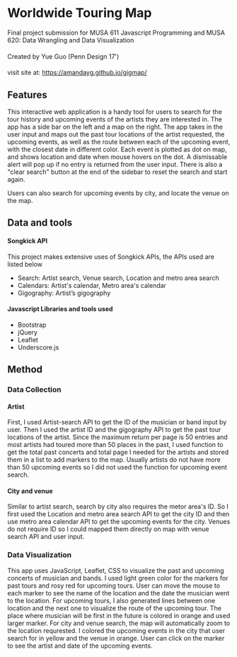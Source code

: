 # Worldwide Touring Map
Final project submission for MUSA 611 Javascript Programming and MUSA 620: Data Wrangling and Data Visualization  
#### 
Created by Yue Guo (Penn Design 17')
#### 
visit site at: https://amandayg.github.io/gigmap/

## Features
This interactive web application is a handy tool for users to search for the tour history and upcoming events of the artists they are interested in. The app has a side bar on the left and a map on the right. The app takes in the user input and maps out the past tour locations of the artist requested, the upcoming events, as well as the route between each of the upcoming event, with the closest date in different color. Each event is plotted as dot on map, and shows location and date when mouse hovers on the dot. A dismissable alert will pop up if no entry is returned from the user input. There is also a "clear search" button at the end of the sidebar to reset the search and start again.

Users can also search for upcoming events by city, and locate the venue on the map.

## Data and tools
#### Songkick API 
This project makes extensive uses of Songkick APIs, the APIs used are listed below
- Search: Artist search, Venue search, Location and metro area search
- Calendars: Artist's calendar, Metro area's calendar
- Gigography: Artist’s gigography

#### Javascript Libraries and tools used 
- Bootstrap
- jQuery 
- Leaflet
- Underscore.js 

## Method
### Data Collection
#### Artist
First, I used Artist-search API to get the ID of the musician or band input by user. Then I used the artist ID and the gigography API to get the past tour locations of the artist. Since the maximum return per page is 50 entries and most artists had toured more than 50 places in the past, I used function to get the total past concerts and total page I needed for the artists and stored them in a list to add markers to the map. Usually artists do not have more than 50 upcoming events so I did not used the function for upcoming event search.

#### City and venue
Similar to artist search, search by city also requires the metor area's ID. So I first used the Location and metro area search API to get the city ID and then use metro area calendar API to get the upcoming events for the city. Venues do not require ID so I could mapped them directly on map with venue search API and user input.

### Data Visualization 
This app uses JavaScript, Leaflet, CSS to visualize the past and upcoming concerts of musician and bands.
I used light green color for the markers for past tours and rosy red for upcoming tours. User can move the mouse to each marker to see the name of the location and the date the musician went to the location. For upcoming tours, I also generated lines between one location and the next one to visualize the route of the upcoming tour. The place where musician will be first in the future is colored in orange and used larger marker.
For city and venue search, the map will automatically zoom to the location requrested. I colored the upcoming events in the city that user search for in yellow and the venue in orange. User can click on the marker to see the artist and date of the upcoming events.
